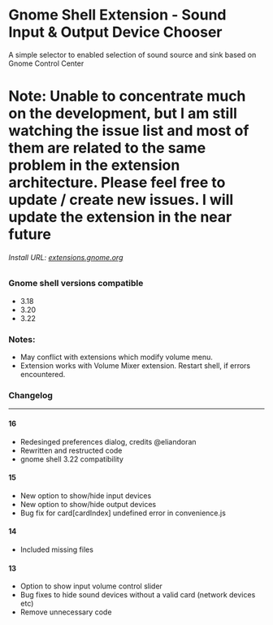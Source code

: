 # Gnome Shell Extension - Sound Input & Output Device Chooser
A simple selector to enabled selection of sound source and sink based on Gnome Control Center

# Note: Unable to concentrate much on the development, but I am still watching the issue list and most of them are related to the same problem in the extension architecture. Please feel free to update / create new issues. I will update the extension in the near future

###### Install URL: [extensions.gnome.org](https://extensions.gnome.org/extension/906/sound-output-device-chooser/)

### Gnome shell versions compatible
* 3.18
* 3.20
* 3.22

### Notes:
* May conflict with extensions which modify volume menu.
* Extension works with Volume Mixer extension. Restart shell, if errors encountered.

### Changelog
-----------------------
#### 16
* Redesinged preferences dialog, credits @eliandoran
* Rewritten and restructed code
* gnome shell 3.22 compatibility

#### 15
* New option to show/hide input devices
* New option to show/hide output devices
* Bug fix for card[cardIndex] undefined error in convenience.js

#### 14
* Included missing files

#### 13
* Option to show input volume control slider
* Bug fixes to hide sound devices without a valid card (network devices etc)
* Remove unnecessary code



